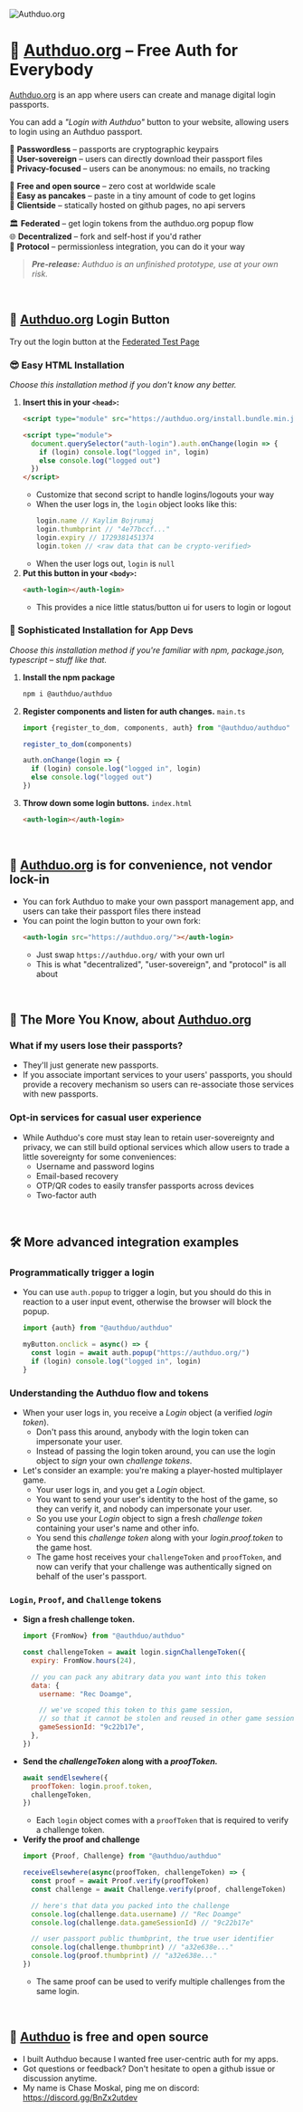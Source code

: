 
![Authduo.org](https://i.imgur.com/Pr6ILnz.png)

# 🗽 [Authduo.org](https://authduo.org/) – Free Auth for Everybody

[Authduo.org](https://authduo.org/) is an app where users can create and manage digital login passports.

You can add a *"Login with Authduo"* button to your website, allowing users to login using an Authduo passport.

🔑 **Passwordless** – passports are cryptographic keypairs  
🗽 **User-sovereign** – users can directly download their passport files  
🥷 **Privacy-focused** – users can be anonymous: no emails, no tracking  

💖 **Free and open source** – zero cost at worldwide scale  
🥞 **Easy as pancakes** – paste in a tiny amount of code to get logins  
📱 **Clientside** – statically hosted on github pages, no api servers  

🏛️ **Federated** – get login tokens from the authduo.org popup flow  
🌐 **Decentralized** – fork and self-host if you'd rather  
📜 **Protocol** – permissionless integration, you can do it your way  

> ***Pre-release:** Authduo is an unfinished prototype, use at your own risk.*

<br/>

## 🪪 [Authduo.org](https://authduo.org/) Login Button

Try out the login button at the [Federated Test Page](https://authduo.org/federated/)

### 😎 Easy HTML Installation

*Choose this installation method if you don't know any better.*

1. **Insert this in your `<head>`:**
    ```html
    <script type="module" src="https://authduo.org/install.bundle.min.js"></script>

    <script type="module">
      document.querySelector("auth-login").auth.onChange(login => {
        if (login) console.log("logged in", login)
        else console.log("logged out")
      })
    </script>
    ```
    - Customize that second script to handle logins/logouts your way
    - When the user logs in, the `login` object looks like this:
      ```js
      login.name // Kaylim Bojrumaj
      login.thumbprint // "4e77bccf..."
      login.expiry // 1729381451374
      login.token // <raw data that can be crypto-verified>
      ```
    - When the user logs out, `login` is `null`
1. **Put this button in your `<body>`:**
    ```html
    <auth-login></auth-login>
    ```
    - This provides a nice little status/button ui for users to login or logout

### 🧐 Sophisticated Installation for App Devs

*Choose this installation method if you're familiar with npm, package.json, typescript – stuff like that.*

1. **Install the npm package**
    ```sh
    npm i @authduo/authduo
    ```
1. **Register components and listen for auth changes.** `main.ts`
    ```ts
    import {register_to_dom, components, auth} from "@authduo/authduo"

    register_to_dom(components)

    auth.onChange(login => {
      if (login) console.log("logged in", login)
      else console.log("logged out")
    })
    ```
1. **Throw down some login buttons.** `index.html`
    ```html
    <auth-login></auth-login>
    ```

<br/>

## 💁 [Authduo.org](https://authduo.org/) is for convenience, not vendor lock-in
- You can fork Authduo to make your own passport management app, and users can take their passport files there instead
- You can point the login button to your own fork:
  ```html
  <auth-login src="https://authduo.org/"></auth-login>
  ```
  - Just swap `https://authduo.org/` with your own url
  - This is what "decentralized", "user-sovereign", and "protocol" is all about

<br/>

## 🌠 The More You Know, about [Authduo.org](https://authduo.org/)

### What if my users lose their passports?
- They'll just generate new passports.
- If you associate important services to your users' passports, you should provide a recovery mechanism so users can re-associate those services with new passports.

### Opt-in services for casual user experience
- While Authduo's core must stay lean to retain user-sovereignty and privacy, we can still build optional services which allow users to trade a little sovereignty for some conveniences:
  - Username and password logins
  - Email-based recovery
  - OTP/QR codes to easily transfer passports across devices
  - Two-factor auth

<br/>

## 🛠️ More advanced integration examples

### Programmatically trigger a login
- You can use `auth.popup` to trigger a login, but you should do this in reaction to a user input event, otherwise the browser will block the popup.
  ```js
  import {auth} from "@authduo/authduo"

  myButton.onclick = async() => {
    const login = await auth.popup("https://authduo.org/")
    if (login) console.log("logged in", login)
  }
  ```

### Understanding the Authduo flow and tokens
- When your user logs in, you receive a *Login* object (a verified *login token*).
  - Don't pass this around, anybody with the login token can impersonate your user.
  - Instead of passing the login token around, you can use the login object to *sign* your own *challenge tokens*.
- Let's consider an example: you're making a player-hosted multiplayer game.
  - Your user logs in, and you get a *Login* object.
  - You want to send your user's identity to the host of the game, so they can verify it, and nobody can impersonate your user.
  - So you use your *Login* object to sign a fresh *challenge token* containing your user's name and other info.
  - You send this *challenge token* along with your *login.proof.token* to the game host.
  - The game host receives your `challengeToken` and `proofToken`, and now can verify that your challenge was authentically signed on behalf of the user's passport.

### `Login`, `Proof`, and `Challenge` tokens
- **Sign a fresh challenge token.**
  ```js
  import {FromNow} from "@authduo/authduo"

  const challengeToken = await login.signChallengeToken({
    expiry: FromNow.hours(24),

    // you can pack any abitrary data you want into this token
    data: {
      username: "Rec Doamge",

      // we've scoped this token to this game session,
      // so that it cannot be stolen and reused in other game sessions.
      gameSessionId: "9c22b17e",
    },
  })
  ```
- **Send the *challengeToken* along with a *proofToken.***
  ```js
  await sendElsewhere({
    proofToken: login.proof.token,
    challengeToken,
  })
  ```
  - Each `login` object comes with a `proofToken` that is required to verify a challenge token.
- **Verify the proof and challenge**
  ```js
  import {Proof, Challenge} from "@authduo/authduo"

  receiveElsewhere(async(proofToken, challengeToken) => {
    const proof = await Proof.verify(proofToken)
    const challenge = await Challenge.verify(proof, challengeToken)

    // here's that data you packed into the challenge
    console.log(challenge.data.username) // "Rec Doamge"
    console.log(challenge.data.gameSessionId) // "9c22b17e"

    // user passport public thumbprint, the true user identifier
    console.log(challenge.thumbprint) // "a32e638e..."
    console.log(proof.thumbprint) // "a32e638e..."
  })
  ```
  - The same proof can be used to verify multiple challenges from the same login.

<br/>

## 💖 [Authduo](https://authduo.org/) is free and open source
- I built Authduo because I wanted free user-centric auth for my apps.
- Got questions or feedback? Don't hesitate to open a github issue or discussion anytime.
- My name is Chase Moskal, ping me on discord: https://discord.gg/BnZx2utdev

